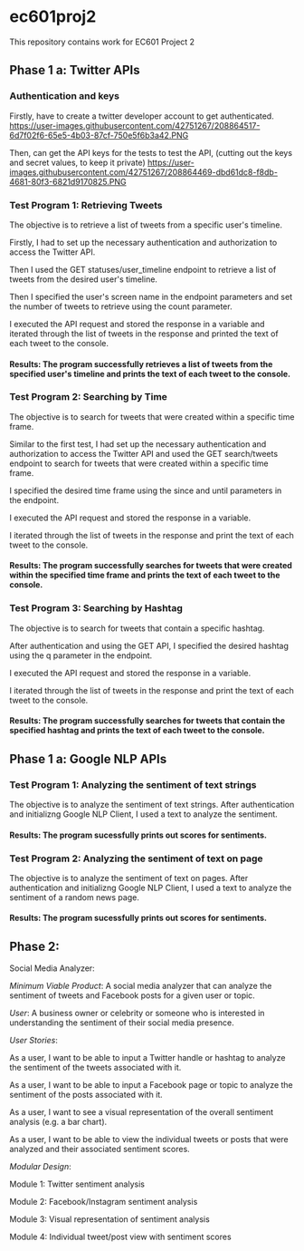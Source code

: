 # ec601proj2
This repository contains work for EC601 Project 2

## Phase 1 a: Twitter APIs

### Authentication and keys

Firstly, have to create a twitter developer account to get authenticated.
https://user-images.githubusercontent.com/42751267/208864517-6d7f02f6-65e5-4b03-87cf-750e5f6b3a42.PNG

Then, can get the API keys for the tests to test the API, (cutting out the keys and secret values, to keep it private)
https://user-images.githubusercontent.com/42751267/208864469-dbd61dc8-f8db-4681-80f3-6821d9170825.PNG

### Test Program 1: Retrieving Tweets

The objective is to retrieve a list of tweets from a specific user's timeline.

Firstly, I had to set up the necessary authentication and authorization to access the Twitter API.

Then I used the GET statuses/user_timeline endpoint to retrieve a list of tweets from the desired user's timeline.

Then I specified the user's screen name in the endpoint parameters and set the number of tweets to retrieve using the count parameter.

I executed the API request and stored the response in a variable and iterated through the list of tweets in the response and printed the text of each tweet to the console.

#### Results: The program successfully retrieves a list of tweets from the specified user's timeline and prints the text of each tweet to the console.

### Test Program 2: Searching by Time

The objective is to search for tweets that were created within a specific time frame.

Similar to the first test, I had set up the necessary authentication and authorization to access the Twitter API and used the GET search/tweets endpoint to search for tweets that were created within a specific time frame.

I specified the desired time frame using the since and until parameters in the endpoint.

I executed the API request and stored the response in a variable.

I iterated through the list of tweets in the response and print the text of each tweet to the console.

#### Results: The program successfully searches for tweets that were created within the specified time frame and prints the text of each tweet to the console.

### Test Program 3: Searching by Hashtag

The objective is to search for tweets that contain a specific hashtag.

After authentication and using the GET API, I specified the desired hashtag using the q parameter in the endpoint.

I executed the API request and stored the response in a variable.

I iterated through the list of tweets in the response and print the text of each tweet to the console.

#### Results: The program successfully searches for tweets that contain the specified hashtag and prints the text of each tweet to the console.

## Phase 1 a: Google NLP APIs

### Test Program 1: Analyzing the sentiment of text strings

The objective is to analyze the sentiment of text strings. After authentication and initializng Google NLP Client, I used a text to analyze the sentiment.

#### Results: The program sucessfully prints out scores for sentiments.

### Test Program 2: Analyzing the sentiment of text on page

The objective is to analyze the sentiment of text on pages. After authentication and initializng Google NLP Client, I used a text to analyze the sentiment of a random news page.

#### Results: The program sucessfully prints out scores for sentiments.

## Phase 2: 

Social Media Analyzer: 

*Minimum Viable Product*: A social media analyzer that can analyze the sentiment of tweets and Facebook posts for a given user or topic.

*User*: A business owner or celebrity or someone who is interested in understanding the sentiment of their social media presence.

*User Stories*:

As a user, I want to be able to input a Twitter handle or hashtag to analyze the sentiment of the tweets associated with it.

As a user, I want to be able to input a Facebook page or topic to analyze the sentiment of the posts associated with it.

As a user, I want to see a visual representation of the overall sentiment analysis (e.g. a bar chart).

As a user, I want to be able to view the individual tweets or posts that were analyzed and their associated sentiment scores.

*Modular Design*:

Module 1: Twitter sentiment analysis

Module 2: Facebook/Instagram sentiment analysis

Module 3: Visual representation of sentiment analysis

Module 4: Individual tweet/post view with sentiment scores
